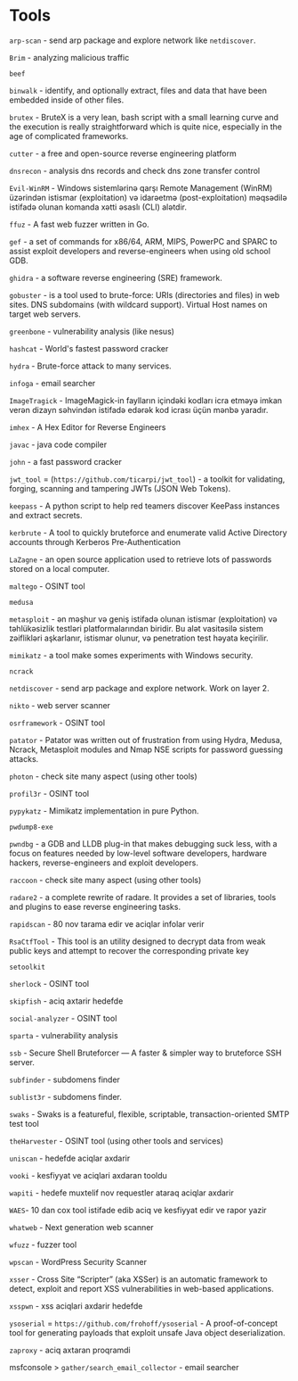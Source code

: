 # Tools

`arp-scan` -  send arp package and explore network like `netdiscover`.

`Brim` - analyzing malicious traffic

`beef`

`binwalk` -  identify, and optionally extract, files and data that have been embedded inside of other files.

`brutex` - BruteX is a very lean, bash script with a small learning curve and the execution is really straightforward which is quite nice, especially in the age of complicated frameworks.

`cutter` - a free and open-source reverse engineering platform

`dnsrecon` - analysis dns records and check dns zone transfer control

`Evil-WinRM` - Windows sistemlərinə qarşı Remote Management (WinRM) üzərindən istismar (exploitation) və idarəetmə (post-exploitation) məqsədilə istifadə olunan komanda xətti əsaslı (CLI) alətdir.

`ffuz` - A fast web fuzzer written in Go.

`gef` - a set of commands for x86/64, ARM, MIPS, PowerPC and SPARC to assist exploit developers and reverse-engineers when using old school GDB.

`ghidra` - a software reverse engineering (SRE) framework.

`gobuster` - is a tool used to brute-force: URIs (directories and files) in web sites. DNS subdomains (with wildcard support). Virtual Host names on target web servers.

`greenbone` - vulnerability analysis (like nesus)

`hashcat` - World's fastest password cracker

`hydra` - Brute-force attack to many services.

`infoga` - email searcher

`ImageTragick` - ImageMagick-in faylların içindəki kodları icra etməyə imkan verən dizayn səhvindən istifadə edərək kod icrası üçün mənbə yaradır.

`imhex` - A Hex Editor for Reverse Engineers

`javac` - java code compiler

`john` - a fast password cracker

`jwt_tool` = (`https://github.com/ticarpi/jwt_tool`) - a toolkit for validating, forging, scanning and tampering JWTs (JSON Web Tokens).

`keepass` - A python script to help red teamers discover KeePass instances and extract secrets.

`kerbrute` - A tool to quickly bruteforce and enumerate valid Active Directory accounts through Kerberos Pre-Authentication

`LaZagne` - an open source application used to retrieve lots of passwords stored on a local computer.

`maltego` - OSINT tool

`medusa` 

`metasploit` - ən məşhur və geniş istifadə olunan istismar (exploitation) və təhlükəsizlik testləri platformalarından biridir. Bu alət vasitəsilə sistem zəiflikləri aşkarlanır, istismar olunur, və penetration test həyata keçirilir.

`mimikatz` - a tool make somes experiments with Windows security.

`ncrack`

`netdiscover` - send arp package and explore network. Work on layer 2.

`nikto` -  web server scanner

`osrframework` - OSINT tool

`patator` - Patator was written out of frustration from using Hydra, Medusa, Ncrack, Metasploit modules and Nmap NSE scripts for password guessing attacks.

`photon` - check site many aspect (using other tools)

`profil3r` - OSINT tool

`pypykatz` - Mimikatz implementation in pure Python.

`pwdump8-exe`

`pwndbg` - a GDB and LLDB plug-in that makes debugging suck less, with a focus on features needed by low-level software developers, hardware hackers, reverse-engineers and exploit developers.

`raccoon` - check site many aspect (using other tools)

`radare2` - a complete rewrite of radare. It provides a set of libraries, tools and plugins to ease reverse engineering tasks.

`rapidscan` - 80 nov tarama edir ve aciqlar infolar verir

`RsaCtfTool` - This tool is an utility designed to decrypt data from weak public keys and attempt to recover the corresponding private key

`setoolkit`

`sherlock` - OSINT tool

`skipfish` - aciq axtarir hedefde

`social-analyzer` - OSINT tool

`sparta` - vulnerability analysis

`ssb` - Secure Shell Bruteforcer — A faster & simpler way to bruteforce SSH server.

`subfinder` - subdomens finder

`sublist3r` - subdomens finder.

`swaks` - Swaks is a featureful, flexible, scriptable, transaction-oriented SMTP test tool

`theHarvester` - OSINT tool (using other tools and services)

`uniscan` - hedefde aciqlar axdarir

`vooki` - kesfiyyat ve aciqlari axdaran tooldu

`wapiti` - hedefe muxtelif nov requestler ataraq aciqlar axdarir

`WAES`- 10 dan cox tool istifade edib aciq ve kesfiyyat edir ve rapor yazir

`whatweb` - Next generation web scanner

`wfuzz` - fuzzer tool

`wpscan` - WordPress Security Scanner

`xsser` - Cross Site “Scripter” (aka XSSer) is an automatic framework to detect, exploit and report XSS vulnerabilities in web-based applications.

`xsspwn` - xss aciqlari axdarir hedefde

`ysoserial` = `https://github.com/frohoff/ysoserial` - A proof-of-concept tool for generating payloads that exploit unsafe Java object deserialization.

`zaproxy` - aciq axtaran proqramdi

msfconsole > `gather/search_email_collector` - email searcher

